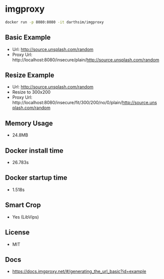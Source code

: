 # imgproxy

```sh
docker run -p 8080:8080 -it darthsim/imgproxy
```

## Basic Example

- Url: http://source.unsplash.com/random
- Proxy Url: http://localhost:8080/insecure/plain/http://source.unsplash.com/random

## Resize Example

- Url: http://source.unsplash.com/random
- Resize to 300x200
- Proxy Url: http://localhost:8080/insecure/fit/300/200/no/0/plain/http://source.unsplash.com/random

## Memory Usage

- 24.8MB

## Docker install time

- 26.783s

## Docker startup time

- 1.518s

## Smart Crop

- Yes (LibVips)

## License

- MIT

## Docs

- https://docs.imgproxy.net/#/generating_the_url_basic?id=example
